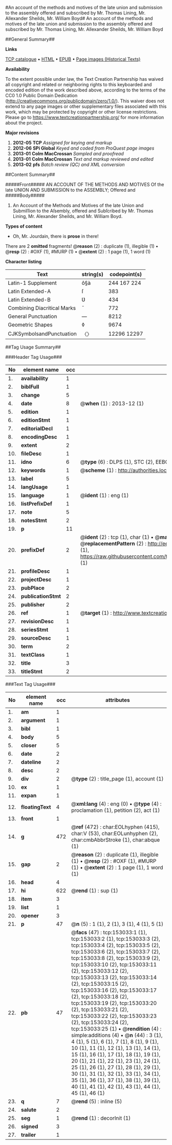 #An account of the methods and motives of the late union and submission to the assembly offered and subscribed by Mr. Thomas Lining, Mr. Allexander Sheilds, Mr. William Boyd#
An account of the methods and motives of the late union and submission to the assembly offered and subscribed by Mr. Thomas Lining, Mr. Allexander Sheilds, Mr. William Boyd

##General Summary##

**Links**

[TCP catalogue](http://www.ota.ox.ac.uk/tcp/)  • 
[HTML](http://tei.it.ox.ac.uk/tcp/Texts-HTML/free/A75/A75377.html)  • 
[EPUB](http://tei.it.ox.ac.uk/tcp/Texts-EPUB/free/A75/A75377.epub) • 
[Page images (Historical Texts)](https://historicaltexts.jisc.ac.uk/eebo-99895682e)

**Availability**

To the extent possible under law, the Text Creation Partnership has waived all copyright and related or neighboring rights to this keyboarded and encoded edition of the work described above, according to the terms of the CC0 1.0 Public Domain Dedication (http://creativecommons.org/publicdomain/zero/1.0/). This waiver does not extend to any page images or other supplementary files associated with this work, which may be protected by copyright or other license restrictions. Please go to https://www.textcreationpartnership.org/ for more information about the project.

**Major revisions**

1. __2012-05__ __TCP__ *Assigned for keying and markup*
1. __2012-06__ __SPi Global__ *Keyed and coded from ProQuest page images*
1. __2013-01__ __Colm MacCrossan__ *Sampled and proofread*
1. __2013-01__ __Colm MacCrossan__ *Text and markup reviewed and edited*
1. __2013-02__ __pfs__ *Batch review (QC) and XML conversion*

##Content Summary##

#####Front#####
AN ACCOUNT OF THE METHODS AND MOTIVES Of the late UNION AND SUBMISSION to the ASSEMBLY; Offered and 
#####Body#####

1. An Account of the Methods and Motives of the late Union and Submiſſion to the Aſsembly, offered and Subſcribed by Mr. Thomas Lining, Mr. Alexander Sheilds, and Mr. William Boyd.

**Types of content**

  * Oh, Mr. Jourdain, there is **prose** in there!

There are 2 **omitted** fragments! 
 @__reason__ (2) : duplicate (1), illegible (1)  •  @__resp__ (2) : #OXF (1), #MURP (1)  •  @__extent__ (2) : 1 page (1), 1 word (1)

**Character listing**


|Text|string(s)|codepoint(s)|
|---|---|---|
|Latin-1 Supplement|ô§à|244 167 224|
|Latin Extended-A|ſ|383|
|Latin Extended-B|Ʋ|434|
|Combining             Diacritical Marks|̄|772|
|General Punctuation|—|8212|
|Geometric Shapes|◊|9674|
|CJKSymbolsandPunctuation|〈〉|12296 12297|

##Tag Usage Summary##

###Header Tag Usage###

|No|element name|occ|attributes|
|---|---|---|---|
|1.|__availability__|1||
|2.|__biblFull__|1||
|3.|__change__|5||
|4.|__date__|8| @__when__ (1) : 2013-12 (1)|
|5.|__edition__|1||
|6.|__editionStmt__|1||
|7.|__editorialDecl__|1||
|8.|__encodingDesc__|1||
|9.|__extent__|2||
|10.|__fileDesc__|1||
|11.|__idno__|6| @__type__ (6) : DLPS (1), STC (2), EEBO-CITATION (1), PROQUEST (1), VID (1)|
|12.|__keywords__|1| @__scheme__ (1) : http://authorities.loc.gov/ (1)|
|13.|__label__|5||
|14.|__langUsage__|1||
|15.|__language__|1| @__ident__ (1) : eng (1)|
|16.|__listPrefixDef__|1||
|17.|__note__|5||
|18.|__notesStmt__|2||
|19.|__p__|11||
|20.|__prefixDef__|2| @__ident__ (2) : tcp (1), char (1)  •  @__matchPattern__ (2) : ([0-9\-]+):([0-9IVX]+) (1), (.+) (1)  •  @__replacementPattern__ (2) : http://eebo.chadwyck.com/downloadtiff?vid=$1&page=$2 (1), https://raw.githubusercontent.com/textcreationpartnership/Texts/master/tcpchars.xml#$1 (1)|
|21.|__profileDesc__|1||
|22.|__projectDesc__|1||
|23.|__pubPlace__|2||
|24.|__publicationStmt__|2||
|25.|__publisher__|2||
|26.|__ref__|1| @__target__ (1) : http://www.textcreationpartnership.org/docs/. (1)|
|27.|__revisionDesc__|1||
|28.|__seriesStmt__|1||
|29.|__sourceDesc__|1||
|30.|__term__|2||
|31.|__textClass__|1||
|32.|__title__|3||
|33.|__titleStmt__|2||


###Text Tag Usage###

|No|element name|occ|attributes|
|---|---|---|---|
|1.|__am__|1||
|2.|__argument__|1||
|3.|__bibl__|1||
|4.|__body__|5||
|5.|__closer__|5||
|6.|__date__|2||
|7.|__dateline__|2||
|8.|__desc__|2||
|9.|__div__|2| @__type__ (2) : title_page (1), account (1)|
|10.|__ex__|1||
|11.|__expan__|1||
|12.|__floatingText__|4| @__xml:lang__ (4) : eng (0)  •  @__type__ (4) : proclamation (1), petition (2), act (1)|
|13.|__front__|1||
|14.|__g__|472| @__ref__ (472) : char:EOLhyphen (415), char:V (53), char:EOLunhyphen (2), char:cmbAbbrStroke (1), char:abque (1)|
|15.|__gap__|2| @__reason__ (2) : duplicate (1), illegible (1)  •  @__resp__ (2) : #OXF (1), #MURP (1)  •  @__extent__ (2) : 1 page (1), 1 word (1)|
|16.|__head__|4||
|17.|__hi__|622| @__rend__ (1) : sup (1)|
|18.|__item__|3||
|19.|__list__|1||
|20.|__opener__|3||
|21.|__p__|47| @__n__ (5) : 1 (1), 2 (1), 3 (1), 4 (1), 5 (1)|
|22.|__pb__|47| @__facs__ (47) : tcp:153033:1 (1), tcp:153033:2 (1), tcp:153033:3 (2), tcp:153033:4 (2), tcp:153033:5 (2), tcp:153033:6 (2), tcp:153033:7 (2), tcp:153033:8 (2), tcp:153033:9 (2), tcp:153033:10 (2), tcp:153033:11 (2), tcp:153033:12 (2), tcp:153033:13 (2), tcp:153033:14 (2), tcp:153033:15 (2), tcp:153033:16 (2), tcp:153033:17 (2), tcp:153033:18 (2), tcp:153033:19 (2), tcp:153033:20 (2), tcp:153033:21 (2), tcp:153033:22 (2), tcp:153033:23 (2), tcp:153033:24 (2), tcp:153033:25 (1)  •  @__rendition__ (4) : simple:additions (4)  •  @__n__ (44) : 3 (1), 4 (1), 5 (1), 6 (1), 7 (1), 8 (1), 9 (1), 10 (1), 11 (1), 12 (1), 13 (1), 14 (1), 15 (1), 16 (1), 17 (1), 18 (1), 19 (1), 20 (1), 21 (1), 22 (1), 23 (1), 24 (1), 25 (1), 26 (1), 27 (1), 28 (1), 29 (1), 30 (1), 31 (1), 32 (1), 33 (1), 34 (1), 35 (1), 36 (1), 37 (1), 38 (1), 39 (1), 40 (1), 41 (1), 42 (1), 43 (1), 44 (1), 45 (1), 46 (1)|
|23.|__q__|7| @__rend__ (5) : inline (5)|
|24.|__salute__|2||
|25.|__seg__|1| @__rend__ (1) : decorInit (1)|
|26.|__signed__|3||
|27.|__trailer__|1||
